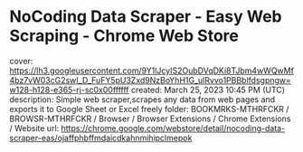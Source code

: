 # NoCoding Data Scraper - Easy Web Scraping - Chrome Web Store

cover: https://lh3.googleusercontent.com/9Y1lJcyIS2OubDVqDKi8TJbm4wWQwMf4bz7vW03cG2swI_D_FuFY5pU3Zxd9NzBoYhH1G_ulRvvo1PBBblfdsgpngw=w128-h128-e365-rj-sc0x00ffffff
created: March 25, 2023 10:45 PM (UTC)
description: Simple web scraper,scrapes any data from web pages and exports it to Google Sheet or Excel freely
folder: BOOKMRKS-MTHRFCKR / BROWSR-MTHRFCKR / Browser / Browser Extensions / Chrome Extensions / Website
url: https://chrome.google.com/webstore/detail/nocoding-data-scraper-eas/ojaffphbffmdaicdkahnmihipclmepok